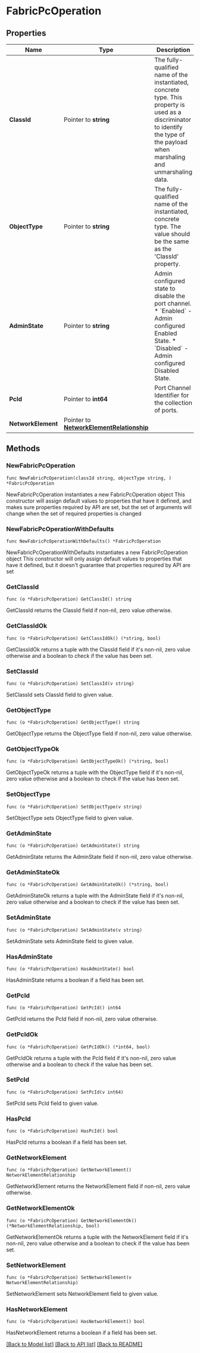 # FabricPcOperation

## Properties

Name | Type | Description | Notes
------------ | ------------- | ------------- | -------------
**ClassId** | Pointer to **string** | The fully-qualified name of the instantiated, concrete type. This property is used as a discriminator to identify the type of the payload when marshaling and unmarshaling data. | [default to "fabric.PcOperation"]
**ObjectType** | Pointer to **string** | The fully-qualified name of the instantiated, concrete type. The value should be the same as the &#39;ClassId&#39; property. | [default to "fabric.PcOperation"]
**AdminState** | Pointer to **string** | Admin configured state to disable the port channel. * &#x60;Enabled&#x60; - Admin configured Enabled State. * &#x60;Disabled&#x60; - Admin configured Disabled State. | [optional] [default to "Enabled"]
**PcId** | Pointer to **int64** | Port Channel Identifier for the collection of ports. | [optional] 
**NetworkElement** | Pointer to [**NetworkElementRelationship**](network.Element.Relationship.md) |  | [optional] 

## Methods

### NewFabricPcOperation

`func NewFabricPcOperation(classId string, objectType string, ) *FabricPcOperation`

NewFabricPcOperation instantiates a new FabricPcOperation object
This constructor will assign default values to properties that have it defined,
and makes sure properties required by API are set, but the set of arguments
will change when the set of required properties is changed

### NewFabricPcOperationWithDefaults

`func NewFabricPcOperationWithDefaults() *FabricPcOperation`

NewFabricPcOperationWithDefaults instantiates a new FabricPcOperation object
This constructor will only assign default values to properties that have it defined,
but it doesn't guarantee that properties required by API are set

### GetClassId

`func (o *FabricPcOperation) GetClassId() string`

GetClassId returns the ClassId field if non-nil, zero value otherwise.

### GetClassIdOk

`func (o *FabricPcOperation) GetClassIdOk() (*string, bool)`

GetClassIdOk returns a tuple with the ClassId field if it's non-nil, zero value otherwise
and a boolean to check if the value has been set.

### SetClassId

`func (o *FabricPcOperation) SetClassId(v string)`

SetClassId sets ClassId field to given value.


### GetObjectType

`func (o *FabricPcOperation) GetObjectType() string`

GetObjectType returns the ObjectType field if non-nil, zero value otherwise.

### GetObjectTypeOk

`func (o *FabricPcOperation) GetObjectTypeOk() (*string, bool)`

GetObjectTypeOk returns a tuple with the ObjectType field if it's non-nil, zero value otherwise
and a boolean to check if the value has been set.

### SetObjectType

`func (o *FabricPcOperation) SetObjectType(v string)`

SetObjectType sets ObjectType field to given value.


### GetAdminState

`func (o *FabricPcOperation) GetAdminState() string`

GetAdminState returns the AdminState field if non-nil, zero value otherwise.

### GetAdminStateOk

`func (o *FabricPcOperation) GetAdminStateOk() (*string, bool)`

GetAdminStateOk returns a tuple with the AdminState field if it's non-nil, zero value otherwise
and a boolean to check if the value has been set.

### SetAdminState

`func (o *FabricPcOperation) SetAdminState(v string)`

SetAdminState sets AdminState field to given value.

### HasAdminState

`func (o *FabricPcOperation) HasAdminState() bool`

HasAdminState returns a boolean if a field has been set.

### GetPcId

`func (o *FabricPcOperation) GetPcId() int64`

GetPcId returns the PcId field if non-nil, zero value otherwise.

### GetPcIdOk

`func (o *FabricPcOperation) GetPcIdOk() (*int64, bool)`

GetPcIdOk returns a tuple with the PcId field if it's non-nil, zero value otherwise
and a boolean to check if the value has been set.

### SetPcId

`func (o *FabricPcOperation) SetPcId(v int64)`

SetPcId sets PcId field to given value.

### HasPcId

`func (o *FabricPcOperation) HasPcId() bool`

HasPcId returns a boolean if a field has been set.

### GetNetworkElement

`func (o *FabricPcOperation) GetNetworkElement() NetworkElementRelationship`

GetNetworkElement returns the NetworkElement field if non-nil, zero value otherwise.

### GetNetworkElementOk

`func (o *FabricPcOperation) GetNetworkElementOk() (*NetworkElementRelationship, bool)`

GetNetworkElementOk returns a tuple with the NetworkElement field if it's non-nil, zero value otherwise
and a boolean to check if the value has been set.

### SetNetworkElement

`func (o *FabricPcOperation) SetNetworkElement(v NetworkElementRelationship)`

SetNetworkElement sets NetworkElement field to given value.

### HasNetworkElement

`func (o *FabricPcOperation) HasNetworkElement() bool`

HasNetworkElement returns a boolean if a field has been set.


[[Back to Model list]](../README.md#documentation-for-models) [[Back to API list]](../README.md#documentation-for-api-endpoints) [[Back to README]](../README.md)


